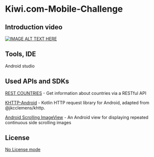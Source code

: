 # Kiwi.com-Mobile-Challenge

## Introduction video
[![IMAGE ALT TEXT HERE](http://img.youtube.com/vi/jmA7Me44P9Y/0.jpg)](http://www.youtube.com/watch?v=jmA7Me44P9Y)

## Tools, IDE
Android studio

## Used APIs and SDKs
[REST COUNTRIES](https://restcountries.eu) - Get information about countries via a RESTful API


[KHTTP-Android](https://github.com/Karn/khttp-android) - Kotlin HTTP request library for Android, adapted from @jkcclemens/khttp.


[Android Scrolling ImageView](https://github.com/ahmgsk/AndroidScrollingImageView) - An Android view for displaying repeated continuous side scrolling images

## License
[No License mode](https://choosealicense.com/no-permission/)